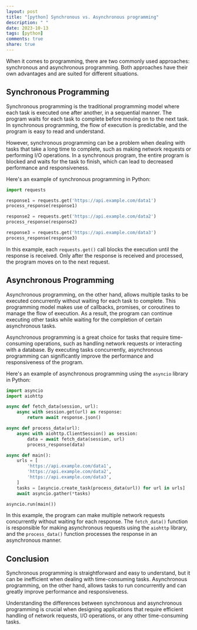 ```yaml
---
layout: post
title: "[python] Synchronous vs. Asynchronous programming"
description: " "
date: 2023-10-13
tags: [python]
comments: true
share: true
---
```


When it comes to programming, there are two commonly used approaches: synchronous and asynchronous programming. Both approaches have their own advantages and are suited for different situations.

## Synchronous Programming
Synchronous programming is the traditional programming model where each task is executed one after another, in a sequential manner. The program waits for each task to complete before moving on to the next task. In synchronous programming, the flow of execution is predictable, and the program is easy to read and understand.

However, synchronous programming can be a problem when dealing with tasks that take a long time to complete, such as making network requests or performing I/O operations. In a synchronous program, the entire program is blocked and waits for the task to finish, which can lead to decreased performance and responsiveness.

Here's an example of synchronous programming in Python:

```python
import requests

response1 = requests.get('https://api.example.com/data1')
process_response(response1)

response2 = requests.get('https://api.example.com/data2')
process_response(response2)

response3 = requests.get('https://api.example.com/data3')
process_response(response3)
```

In this example, each `requests.get()` call blocks the execution until the response is received. Only after the response is received and processed, the program moves on to the next request.

## Asynchronous Programming
Asynchronous programming, on the other hand, allows multiple tasks to be executed concurrently without waiting for each task to complete. This programming model makes use of callbacks, promises, or coroutines to manage the flow of execution. As a result, the program can continue executing other tasks while waiting for the completion of certain asynchronous tasks.

Asynchronous programming is a great choice for tasks that require time-consuming operations, such as handling network requests or interacting with a database. By executing tasks concurrently, asynchronous programming can significantly improve the performance and responsiveness of the program.

Here's an example of asynchronous programming using the `asyncio` library in Python:

```python
import asyncio
import aiohttp

async def fetch_data(session, url):
    async with session.get(url) as response:
        return await response.json()

async def process_data(url):
    async with aiohttp.ClientSession() as session:
        data = await fetch_data(session, url)
        process_response(data)

async def main():
    urls = [
        'https://api.example.com/data1',
        'https://api.example.com/data2',
        'https://api.example.com/data3',
    ]
    tasks = [asyncio.create_task(process_data(url)) for url in urls]
    await asyncio.gather(*tasks)

asyncio.run(main())
```

In this example, the program can make multiple network requests concurrently without waiting for each response. The `fetch_data()` function is responsible for making asynchronous requests using the `aiohttp` library, and the `process_data()` function processes the response in an asynchronous manner.

## Conclusion
Synchronous programming is straightforward and easy to understand, but it can be inefficient when dealing with time-consuming tasks. Asynchronous programming, on the other hand, allows tasks to run concurrently and can greatly improve performance and responsiveness.

Understanding the differences between synchronous and asynchronous programming is crucial when designing applications that require efficient handling of network requests, I/O operations, or any other time-consuming tasks.